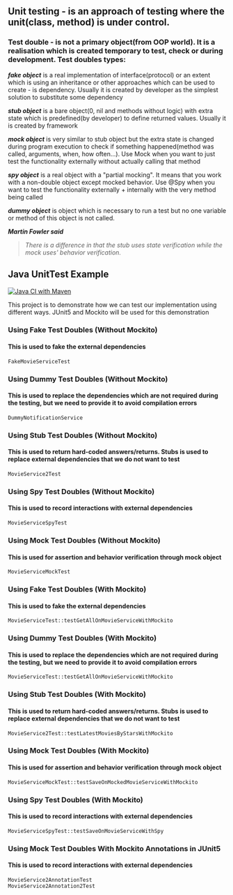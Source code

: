 ## Unit testing - is an approach of testing where the unit(class, method) is under control.

### Test double - is not a primary object(from OOP world). It is a realisation which is created temporary to test, check or during development. Test doubles types:

**_fake object_** is a real implementation of interface(protocol) or an extent which is using an inheritance or other
approaches which can be used to create - is dependency. Usually it is created by developer as the simplest solution to
substitute some dependency

**_stub object_** is a bare object(0, nil and methods without logic) with extra state which is predefined(by developer)
to define returned values. Usually it is created by framework

**_mock object_** is very similar to stub object but the extra state is changed during program execution to check if
something happened(method was called, arguments, when, how often...). Use Mock when you want to just test the
functionality externally without actually calling that method

**_spy object_** is a real object with a "partial mocking". It means that you work with a non-double object except
mocked behavior. Use @Spy when you want to test the functionality externally + internally with the very method being
called

**_dummy object_** is object which is necessary to run a test but no one variable or method of this object is not
called.

**_Martin Fowler said_**

> _There is a difference in that the stub uses state verification while the mock uses' behavior verification._

## Java UnitTest Example

[![Java CI with Maven](https://github.com/ashishsingh4u/java-unittest-examples/actions/workflows/maven.yml/badge.svg)](https://github.com/ashishsingh4u/java-unittest-examples/actions/workflows/maven.yml)

This project is to demonstrate how we can test our implementation using different ways. JUnit5 and Mockito will be used
for this demonstration

### Using Fake Test Doubles (Without Mockito)

#### This is used to fake the external dependencies

    FakeMovieServiceTest

### Using Dummy Test Doubles (Without Mockito)

#### This is used to replace the dependencies which are not required during the testing, but we need to provide it to avoid compilation errors

    DummyNotificationService

### Using Stub Test Doubles (Without Mockito)

#### This is used to return hard-coded answers/returns. Stubs is used to replace external dependencies that we do not want to test

    MovieService2Test

### Using Spy Test Doubles (Without Mockito)

#### This is used to record interactions with external dependencies

    MovieServiceSpyTest

### Using Mock Test Doubles (Without Mockito)

#### This is used for assertion and behavior verification through mock object

    MovieServiceMockTest

### Using Fake Test Doubles (With Mockito)

#### This is used to fake the external dependencies

    MovieServiceTest::testGetAllOnMovieServiceWithMockito

### Using Dummy Test Doubles (With Mockito)

#### This is used to replace the dependencies which are not required during the testing, but we need to provide it to avoid compilation errors

    MovieServiceTest::testGetAllOnMovieServiceWithMockito

### Using Stub Test Doubles (With Mockito)

#### This is used to return hard-coded answers/returns. Stubs is used to replace external dependencies that we do not want to test

    MovieService2Test::testLatestMoviesByStarsWithMockito

### Using Mock Test Doubles (With Mockito)

#### This is used for assertion and behavior verification through mock object

    MovieServiceMockTest::testSaveOnMockedMovieServiceWithMockito

### Using Spy Test Doubles (With Mockito)

#### This is used to record interactions with external dependencies

    MovieServiceSpyTest::testSaveOnMovieServiceWithSpy

### Using Mock Test Doubles With Mockito Annotations in JUnit5

#### This is used to record interactions with external dependencies

    MovieService2AnnotationTest
    MovieService2Annotation2Test
